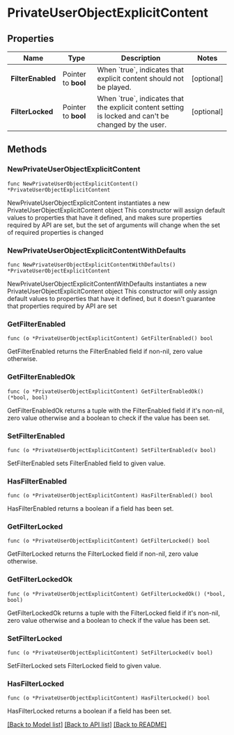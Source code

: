 # PrivateUserObjectExplicitContent

## Properties

Name | Type | Description | Notes
------------ | ------------- | ------------- | -------------
**FilterEnabled** | Pointer to **bool** | When &#x60;true&#x60;, indicates that explicit content should not be played.  | [optional] 
**FilterLocked** | Pointer to **bool** | When &#x60;true&#x60;, indicates that the explicit content setting is locked and can&#39;t be changed by the user.  | [optional] 

## Methods

### NewPrivateUserObjectExplicitContent

`func NewPrivateUserObjectExplicitContent() *PrivateUserObjectExplicitContent`

NewPrivateUserObjectExplicitContent instantiates a new PrivateUserObjectExplicitContent object
This constructor will assign default values to properties that have it defined,
and makes sure properties required by API are set, but the set of arguments
will change when the set of required properties is changed

### NewPrivateUserObjectExplicitContentWithDefaults

`func NewPrivateUserObjectExplicitContentWithDefaults() *PrivateUserObjectExplicitContent`

NewPrivateUserObjectExplicitContentWithDefaults instantiates a new PrivateUserObjectExplicitContent object
This constructor will only assign default values to properties that have it defined,
but it doesn't guarantee that properties required by API are set

### GetFilterEnabled

`func (o *PrivateUserObjectExplicitContent) GetFilterEnabled() bool`

GetFilterEnabled returns the FilterEnabled field if non-nil, zero value otherwise.

### GetFilterEnabledOk

`func (o *PrivateUserObjectExplicitContent) GetFilterEnabledOk() (*bool, bool)`

GetFilterEnabledOk returns a tuple with the FilterEnabled field if it's non-nil, zero value otherwise
and a boolean to check if the value has been set.

### SetFilterEnabled

`func (o *PrivateUserObjectExplicitContent) SetFilterEnabled(v bool)`

SetFilterEnabled sets FilterEnabled field to given value.

### HasFilterEnabled

`func (o *PrivateUserObjectExplicitContent) HasFilterEnabled() bool`

HasFilterEnabled returns a boolean if a field has been set.

### GetFilterLocked

`func (o *PrivateUserObjectExplicitContent) GetFilterLocked() bool`

GetFilterLocked returns the FilterLocked field if non-nil, zero value otherwise.

### GetFilterLockedOk

`func (o *PrivateUserObjectExplicitContent) GetFilterLockedOk() (*bool, bool)`

GetFilterLockedOk returns a tuple with the FilterLocked field if it's non-nil, zero value otherwise
and a boolean to check if the value has been set.

### SetFilterLocked

`func (o *PrivateUserObjectExplicitContent) SetFilterLocked(v bool)`

SetFilterLocked sets FilterLocked field to given value.

### HasFilterLocked

`func (o *PrivateUserObjectExplicitContent) HasFilterLocked() bool`

HasFilterLocked returns a boolean if a field has been set.


[[Back to Model list]](../README.md#documentation-for-models) [[Back to API list]](../README.md#documentation-for-api-endpoints) [[Back to README]](../README.md)


